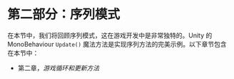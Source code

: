 # 第二部分：序列模式

在本节中，我们将回顾序列模式，这在游戏开发中是非常独特的。Unity 的 MonoBehaviour `Update()` 魔法方法是实现序列方法的完美示例。以下章节包含在本节中：

+   第二章，*游戏循环和更新方法*
